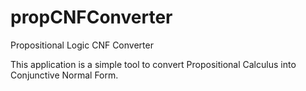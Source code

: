 propCNFConverter
================

Propositional Logic CNF Converter 

This application is a simple tool to convert Propositional Calculus into Conjunctive Normal Form. 
